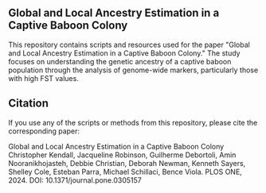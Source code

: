 ## Global and Local Ancestry Estimation in a Captive Baboon Colony

This repository contains scripts and resources used for the paper "Global and Local Ancestry Estimation in a Captive Baboon Colony." The study focuses on understanding the genetic ancestry of a captive baboon population through the analysis of genome-wide markers, particularly those with high FST values.


## Citation
If you use any of the scripts or methods from this repository, please cite the corresponding paper:

Global and Local Ancestry Estimation in a Captive Baboon Colony
Christopher Kendall, Jacqueline Robinson, Guilherme Debortoli, Amin Nooranikhojasteh, Debbie Christian, Deborah Newman, Kenneth Sayers, Shelley Cole, Esteban Parra, Michael Schillaci, Bence Viola.
PLOS ONE, 2024.
DOI: 10.1371/journal.pone.0305157
